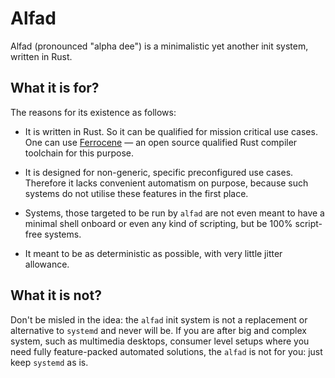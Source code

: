 # Alfad

Alfad (pronounced "alpha dee") is a minimalistic yet another init
system, written in Rust.

## What it is for?

The reasons for its existence as follows:

- It is written in Rust. So it can be qualified for mission critical
  use cases. One can use [Ferrocene](https://ferrous-systems.com/ferrocene/) — an open source qualified Rust
  compiler toolchain for this purpose.

- It is designed for non-generic, specific preconfigured use
  cases. Therefore it lacks convenient automatism on purpose, because
  such systems do not utilise these features in the first place.

- Systems, those targeted to be run by `alfad` are not even meant to
  have a minimal shell onboard or even any kind of scripting, but be
  100% script-free systems.

- It meant to be as deterministic as possible, with very little jitter
  allowance.


## What it is not?

Don't be misled in the idea: the `alfad` init system is not a
replacement or alternative to `systemd` and never will be. If you are
after big and complex system, such as multimedia desktops, consumer
level setups where you need fully feature-packed automated solutions,
the `alfad` is not for you: just keep `systemd` as is.
